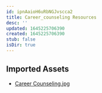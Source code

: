 ```yaml
---
id: ipnAaioH6uRbNGJvscca2
title: Career_counseling Resources
desc: ''
updated: 1645225706390
created: 1645225706390
stub: false
isDir: true
---
```

## Imported Assets
- [Career Counseling.jpg](/assets/career-counseling.jpg)
